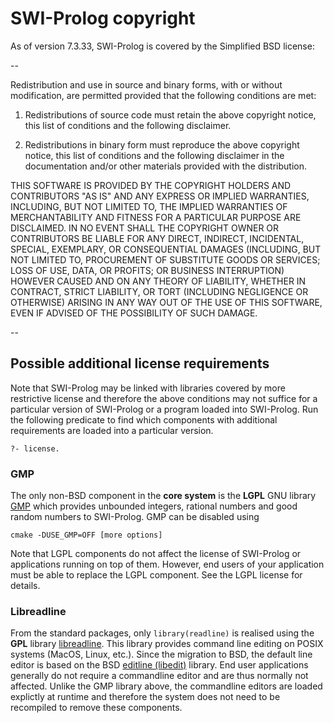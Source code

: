 # SWI-Prolog copyright

As of version 7.3.33,  SWI-Prolog  is   covered  by  the  Simplified BSD
license:

--

Redistribution and use in source and binary forms, with or without
modification, are permitted provided that the following conditions
are met:

  1. Redistributions of source code must retain the above copyright
     notice, this list of conditions and the following disclaimer.

  2. Redistributions in binary form must reproduce the above copyright
     notice, this list of conditions and the following disclaimer in
     the documentation and/or other materials provided with the
     distribution.

THIS SOFTWARE IS PROVIDED BY THE COPYRIGHT HOLDERS AND CONTRIBUTORS
"AS IS" AND ANY EXPRESS OR IMPLIED WARRANTIES, INCLUDING, BUT NOT
LIMITED TO, THE IMPLIED WARRANTIES OF MERCHANTABILITY AND FITNESS
FOR A PARTICULAR PURPOSE ARE DISCLAIMED. IN NO EVENT SHALL THE
COPYRIGHT OWNER OR CONTRIBUTORS BE LIABLE FOR ANY DIRECT, INDIRECT,
INCIDENTAL, SPECIAL, EXEMPLARY, OR CONSEQUENTIAL DAMAGES (INCLUDING,
BUT NOT LIMITED TO, PROCUREMENT OF SUBSTITUTE GOODS OR SERVICES;
LOSS OF USE, DATA, OR PROFITS; OR BUSINESS INTERRUPTION) HOWEVER
CAUSED AND ON ANY THEORY OF LIABILITY, WHETHER IN CONTRACT, STRICT
LIABILITY, OR TORT (INCLUDING NEGLIGENCE OR OTHERWISE) ARISING IN
ANY WAY OUT OF THE USE OF THIS SOFTWARE, EVEN IF ADVISED OF THE
POSSIBILITY OF SUCH DAMAGE.

--

## Possible additional license requirements

Note that SWI-Prolog may be linked with libraries covered by more
restrictive license and therefore the above conditions may not suffice
for a particular version of SWI-Prolog or a program loaded into
SWI-Prolog. Run the following predicate to find which components with
additional requirements are loaded into a particular version.

  ```
  ?- license.
  ```

### GMP

The only non-BSD component in the __core   system__  is the __LGPL__ GNU
library [GMP](https://gmplib.org/) which provides   unbounded  integers,
rational numbers and good  random  numbers   to  SWI-Prolog.  GMP can be
disabled using

    cmake -DUSE_GMP=OFF [more options]

Note that LGPL components do not  affect   the  license of SWI-Prolog or
applications running on  top  of  them.   However,  end  users  of  your
application must be able to replace  the   LGPL  component. See the LGPL
license for details.

### Libreadline

From the standard packages, only   `library(readline)` is realised using
the                           __GPL__                            library
[libreadline](https://tiswww.case.edu/php/chet/readline/rltop.html).
This library provides command line  editing   on  POSIX  systems (MacOS,
Linux, etc.). Since the migration to  BSD,   the  default line editor is
based on the BSD [editline (libedit)](https://www.thrysoee.dk/editline/)
library. End user applications generally do   not  require a commandline
editor and are thus normally not affected. Unlike the GMP library above,
the commandline editors are loaded explictly   at  runtime and therefore
the system does not need to be recompiled to remove these components.

